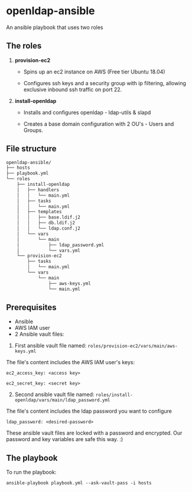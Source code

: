 # openldap-ansible
An ansible playbook that uses two roles

## The roles

1. **provision-ec2**

   - Spins up an ec2 instance on AWS (Free tier Ubuntu 18.04)
   
   - Configures ssh keys and a security group with ip filtering, allowing exclusive inbound ssh traffic on port 22.

2. **install-openldap**

   - Installs and configures openldap - ldap-utils & slapd
   
   - Creates a base domain configuration with 2 OU's - Users and Groups. 



## File structure
```bash
openldap-ansible/
├── hosts
├── playbook.yml
└── roles
    ├── install-openldap
    │   ├── handlers
    │   │   └── main.yml
    │   ├── tasks
    │   │   └── main.yml
    │   ├── templates
    │   │   ├── base.ldif.j2
    │   │   ├── db.ldif.j2
    │   │   └── ldap.conf.j2
    │   └── vars
    │       └── main
    │           ├── ldap_password.yml
    │           └── vars.yml
    └── provision-ec2
        ├── tasks
        │   └── main.yml
        └── vars
            └── main
                ├── aws-keys.yml
                └── main.yml
```

## Prerequisites
- Ansible
- AWS IAM user 
- 2 Ansible vault files:

1. First ansible vault file named:
`roles/provision-ec2/vars/main/aws-keys.yml`

The file's content includes the AWS IAM user's keys: 
 
`ec2_access_key: <access key>`

`ec2_secret_key: <secret key>`

2. Second ansible vault file named:
`roles/install-openldap/vars/main/ldap_password.yml`

The file's content includes the ldap password you want to configure

`ldap_password: <desired-password>`

These ansible vault files are locked with a password and encrypted.
Our password and key variables are safe this way. :)

## The playbook 

To run the playbook: 

`ansible-playbook playbook.yml --ask-vault-pass -i hosts`



